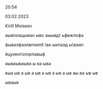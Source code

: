 20:54

03.02.2023

Kirill Moiseev

аывлоащывао ыво аыывдт ьфвжлофа

фываэфаэлвплипб \вк ыкпаэд ы\вэап


йцукенголорпавыф

аываываыва ы
ва ыва
 
 выа
  ыв
  а
   ыв
   а ыв
   а
    ыв
    а 
    ыв
    а 
    ыв
    аы
    ва
    ыв
    ыв
    
    
    
    
 ываыв
